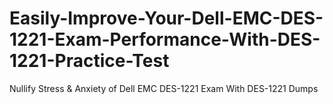 # Easily-Improve-Your-Dell-EMC-DES-1221-Exam-Performance-With-DES-1221-Practice-Test
Nullify Stress &amp; Anxiety of Dell EMC DES-1221 Exam With DES-1221 Dumps
